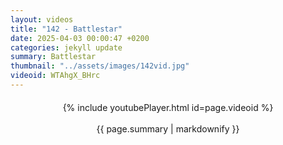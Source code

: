 ```yaml
---
layout: videos
title: "142 - Battlestar"
date: 2025-04-03 00:00:47 +0200
categories: jekyll update
summary: Battlestar
thumbnail: "../assets/images/142vid.jpg"
videoid: WTAhgX_BHrc
---
```


<div style="text-align: center; margin-top: 20px;">
  {% include youtubePlayer.html id=page.videoid %}
  <p style="margin-top: 15px; font-size: 1.2em; color: #333;">
    <p>{{ page.summary | markdownify }}</p>
  </p>
</div>
